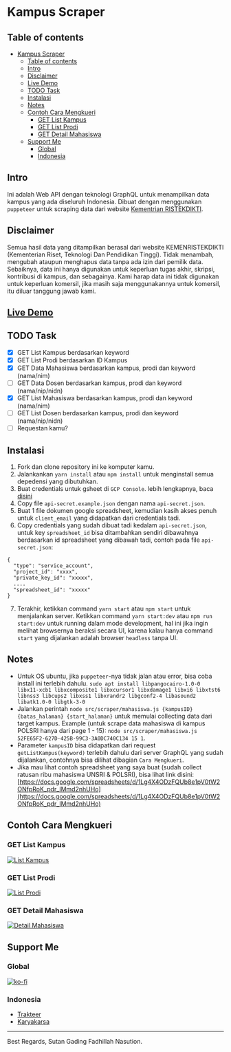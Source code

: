 # Kampus Scraper

## Table of contents
- [Kampus Scraper](#kampus-scraper)
  - [Table of contents](#table-of-contents)
  - [Intro](#intro)
  - [Disclaimer](#disclaimer)
  - [Live Demo](#live-demo)
  - [TODO Task](#todo-task)
  - [Instalasi](#instalasi)
  - [Notes](#notes)
  - [Contoh Cara Mengkueri](#contoh-cara-mengkueri)
    - [GET List Kampus](#get-list-kampus)
    - [GET List Prodi](#get-list-prodi)
    - [GET Detail Mahasiswa](#get-detail-mahasiswa)
  - [Support Me](#support-me)
    - [Global](#global)
    - [Indonesia](#indonesia)

## Intro
Ini adalah Web API dengan teknologi GraphQL untuk menampilkan data kampus yang ada diseluruh Indonesia. Dibuat dengan menggunakan `puppeteer` untuk scraping data dari website [Kementrian RISTEKDIKTI](https://forlap.ristekdikti.go.id/).

## Disclaimer
Semua hasil data yang ditampilkan berasal dari website KEMENRISTEKDIKTI (Kementerian Riset, Teknologi Dan Pendidikan Tinggi). Tidak menambah, mengubah ataupun menghapus data tanpa ada izin dari pemilik data. Sebaiknya, data ini hanya digunakan untuk keperluan tugas akhir, skripsi, kontribusi di kampus, dan sebagainya. Kami harap data ini tidak digunakan untuk keperluan komersil, jika masih saja menggunakannya untuk komersil, itu diluar tanggung jawab kami.

## [Live Demo](http://kampus.sutanlab.id/graphql)

## TODO Task
- [x] GET List Kampus berdasarkan keyword
- [x] GET List Prodi berdasarkan ID Kampus
- [x] GET Data Mahasiswa berdasarkan kampus, prodi dan keyword (nama/nim) 
- [ ] GET Data Dosen berdasarkan kampus, prodi dan keyword (nama/nip/nidn)
- [x] GET List Mahasiswa berdasarkan kampus, prodi dan keyword (nama/nim)
- [ ] GET List Dosen berdasarkan kampus, prodi dan keyword (nama/nip/nidn)
- [ ] Requestan kamu?

## Instalasi
1. Fork dan clone repository ini ke komputer kamu.
2. Jalankankan `yarn install` atau `npm install` untuk menginstall semua depedensi yang dibutuhkan.
3. Buat credentials untuk gsheet di `GCP Console`. lebih lengkapnya, baca [disini](https://docs.wso2.com/display/IntegrationCloud/Get+Credentials+for+Google+Spreadsheet)
4. Copy file `api-secret.example.json` dengan nama `api-secret.json`.
5. Buat 1 file dokumen google spreadsheet, kemudian kasih akses penuh untuk `client_email` yang didapatkan dari credentials tadi.
6. Copy credentials yang sudah dibuat tadi kedalam `api-secret.json`, untuk key `spreadsheet_id` bisa ditambahkan sendiri dibawahnya berdasarkan id spreadsheet yang dibawah tadi, contoh pada file `api-secret.json`:
```
{
  "type": "service_account",
  "project_id": "xxxx",
  "private_key_id": "xxxxx",
  ....
  "spreadsheet_id": "xxxxx"
}
```
7. Terakhir, ketikkan command `yarn start` atau `npm start` untuk menjalankan server. Ketikkan command `yarn start:dev` atau `npm run start:dev` untuk running dalam mode development, hal ini jika ingin melihat browsernya beraksi secara UI, karena kalau hanya command `start` yang dijalankan adalah browser `headless` tanpa UI.

## Notes
- Untuk OS ubuntu, jika `puppeteer`-nya tidak jalan atau error, bisa coba install ini terlebih dahulu. `sudo apt install libpangocairo-1.0-0 libx11-xcb1 libxcomposite1 libxcursor1 libxdamage1 libxi6 libxtst6 libnss3 libcups2 libxss1 libxrandr2 libgconf2-4 libasound2 libatk1.0-0 libgtk-3-0`
- Jalankan perintah `node src/scraper/mahasiswa.js {kampusID} {batas_halaman} {start_halaman}` untuk memulai collecting data dari target kampus. Example (untuk scrape data mahasiswa di kampus POLSRI hanya dari page 1 - 15): `node src/scraper/mahasiswa.js 52FE65F2-627D-425B-99C3-3A0DC740C134 15 1`.
- Parameter `kampusID` bisa didapatkan dari request `getListKampus(keyword)` terlebih dahulu dari server GraphQL yang sudah dijalankan, contohnya bisa dilihat dibagian `Cara Mengkueri`.
- Jika mau lihat contoh spreadsheet yang saya buat (sudah collect ratusan ribu mahasiswa UNSRI & POLSRI), bisa lihat link disini: [https://docs.google.com/spreadsheets/d/1Lg4X4ODzFQUb8e1pV0tW2ONfpRoK_pdr_lMmd2nhUHo](https://docs.google.com/spreadsheets/d/1Lg4X4ODzFQUb8e1pV0tW2ONfpRoK_pdr_lMmd2nhUHo)

## Contoh Cara Mengkueri
### GET List Kampus
[![List Kampus](https://raw.githubusercontent.com/sutanlab/kampus-api/master/capture/getListKampus.png)](https://raw.githubusercontent.com/sutanlab/kampus-api/master/capture/getListKampus.png)

### GET List Prodi
[![List Prodi](https://raw.githubusercontent.com/sutanlab/kampus-api/master/capture/getListProdi.png)](https://raw.githubusercontent.com/sutanlab/kampus-api/master/capture/getListProdi.png)

### GET Detail Mahasiswa
[![Detail Mahasiswa](https://raw.githubusercontent.com/sutanlab/kampus-api/master/capture/getMahasiswa.png)](https://raw.githubusercontent.com/sutanlab/kampus-api/master/capture/getMahasiswa.png)

## Support Me
### Global
[![ko-fi](https://www.ko-fi.com/img/githubbutton_sm.svg)](https://ko-fi.com/B0B71P7PB)
### Indonesia
- [Trakteer](https://trakteer.id/sutanlab)
- [Karyakarsa](https://karyakarsa.com/sutanlab)

---

Best Regards,
Sutan Gading Fadhillah Nasution.
